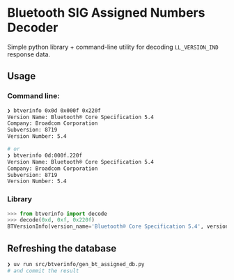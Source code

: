 # Bluetooth SIG Assigned Numbers Decoder

Simple python library + command-line utility for decoding `LL_VERSION_IND`
response data.

## Usage

### Command line:

```bash
❯ btverinfo 0x0d 0x000f 0x220f
Version Name: Bluetooth® Core Specification 5.4
Company: Broadcom Corporation
Subversion: 8719
Version Number: 5.4

# or
❯ btverinfo 0d:000f.220f
Version Name: Bluetooth® Core Specification 5.4
Company: Broadcom Corporation
Subversion: 8719
Version Number: 5.4
```

### Library

```python
>>> from btverinfo import decode
>>> decode(0xd, 0xf, 0x220f)
BTVersionInfo(version_name='Bluetooth® Core Specification 5.4', version_number=5.4, company='Broadcom Corporation', subversion=8719)
```

## Refreshing the database

```bash
❯ uv run src/btverinfo/gen_bt_assigned_db.py
# and commit the result
```
